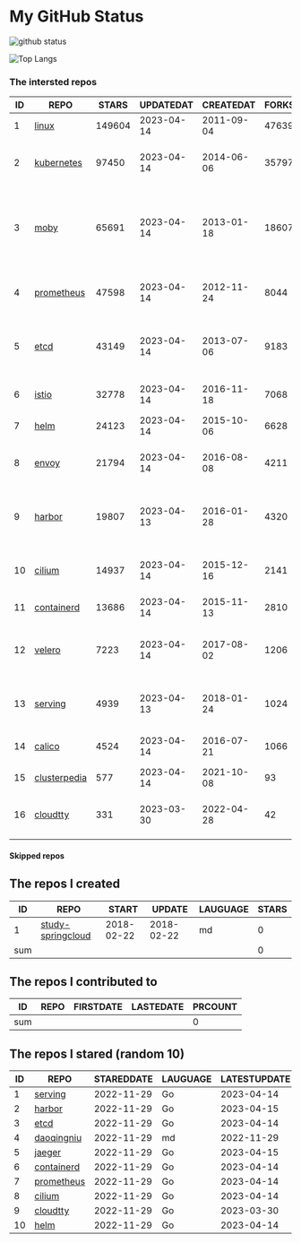# My GitHub Status

<img src="https://github-readme-stats-1.yihong0618.vercel.app/api?username=daoqingniu&show_icons=true&&&hide_title=true&count_private=true" alt="github status" />

![Top Langs](https://github-readme-stats-1.yihong0618.vercel.app/api/top-langs/?username=daoqingniu&layout=compact)

<!--START_SECTION:github_repos-->
### The intersted repos
| ID |                              REPO                               | STARS  | UPDATEDAT  | CREATEDAT  | FORKSCOUNT |                                              DESCRIPTIONS                                              |
|----|-----------------------------------------------------------------|--------|------------|------------|------------|--------------------------------------------------------------------------------------------------------|
|  1 | [linux](https://github.com/torvalds/linux)                      | 149604 | 2023-04-14 | 2011-09-04 |      47639 | Linux kernel source tree                                                                               |
|  2 | [kubernetes](https://github.com/kubernetes/kubernetes)          |  97450 | 2023-04-14 | 2014-06-06 |      35797 | Production-Grade Container Scheduling and Management                                                   |
|  3 | [moby](https://github.com/moby/moby)                            |  65691 | 2023-04-14 | 2013-01-18 |      18607 | Moby Project - a collaborative project for the container ecosystem to assemble container-based systems |
|  4 | [prometheus](https://github.com/prometheus/prometheus)          |  47598 | 2023-04-14 | 2012-11-24 |       8044 | The Prometheus monitoring system and time series database.                                             |
|  5 | [etcd](https://github.com/etcd-io/etcd)                         |  43149 | 2023-04-14 | 2013-07-06 |       9183 | Distributed reliable key-value store for the most critical data of a distributed system                |
|  6 | [istio](https://github.com/istio/istio)                         |  32778 | 2023-04-14 | 2016-11-18 |       7068 | Connect, secure, control, and observe services.                                                        |
|  7 | [helm](https://github.com/helm/helm)                            |  24123 | 2023-04-14 | 2015-10-06 |       6628 | The Kubernetes Package Manager                                                                         |
|  8 | [envoy](https://github.com/envoyproxy/envoy)                    |  21794 | 2023-04-14 | 2016-08-08 |       4211 | Cloud-native high-performance edge/middle/service proxy                                                |
|  9 | [harbor](https://github.com/goharbor/harbor)                    |  19807 | 2023-04-13 | 2016-01-28 |       4320 | An open source trusted cloud native registry project that stores, signs, and scans content.            |
| 10 | [cilium](https://github.com/cilium/cilium)                      |  14937 | 2023-04-14 | 2015-12-16 |       2141 | eBPF-based Networking, Security, and Observability                                                     |
| 11 | [containerd](https://github.com/containerd/containerd)          |  13686 | 2023-04-14 | 2015-11-13 |       2810 | An open and reliable container runtime                                                                 |
| 12 | [velero](https://github.com/vmware-tanzu/velero)                |   7223 | 2023-04-14 | 2017-08-02 |       1206 | Backup and migrate Kubernetes applications and their persistent volumes                                |
| 13 | [serving](https://github.com/knative/serving)                   |   4939 | 2023-04-13 | 2018-01-24 |       1024 | Kubernetes-based, scale-to-zero, request-driven compute                                                |
| 14 | [calico](https://github.com/projectcalico/calico)               |   4524 | 2023-04-14 | 2016-07-21 |       1066 | Cloud native networking and network security                                                           |
| 15 | [clusterpedia](https://github.com/clusterpedia-io/clusterpedia) |    577 | 2023-04-14 | 2021-10-08 |         93 | The Encyclopedia of Kubernetes clusters                                                                |
| 16 | [cloudtty](https://github.com/cloudtty/cloudtty)                |    331 | 2023-03-30 | 2022-04-28 |         42 | A Friendly Kubernetes CloudShell (Web Terminal) !                                                      |



#### Skipped repos
<!--END_SECTION:github_repos-->

<!--START_SECTION:my_github-->
## The repos I created
| ID  |                                 REPO                                 |   START    |   UPDATE   | LAUGUAGE | STARS |
|-----|----------------------------------------------------------------------|------------|------------|----------|-------|
|   1 | [study-springcloud](https://github.com/daoqingniu/study-springcloud) | 2018-02-22 | 2018-02-22 | md       |     0 |
| sum |                                                                      |            |            |          |     0 |

## The repos I contributed to
| ID  | REPO | FIRSTDATE | LASTEDATE | PRCOUNT |
|-----|------|-----------|-----------|---------|
| sum |      |           |           |       0 |

## The repos I stared (random 10)
| ID |                          REPO                          | STAREDDATE | LAUGUAGE | LATESTUPDATE |
|----|--------------------------------------------------------|------------|----------|--------------|
|  1 | [serving](https://github.com/knative/serving)          | 2022-11-29 | Go       | 2023-04-14   |
|  2 | [harbor](https://github.com/goharbor/harbor)           | 2022-11-29 | Go       | 2023-04-15   |
|  3 | [etcd](https://github.com/etcd-io/etcd)                | 2022-11-29 | Go       | 2023-04-14   |
|  4 | [daoqingniu](https://github.com/daoqingniu/daoqingniu) | 2022-11-29 | md       | 2022-11-29   |
|  5 | [jaeger](https://github.com/jaegertracing/jaeger)      | 2022-11-29 | Go       | 2023-04-15   |
|  6 | [containerd](https://github.com/containerd/containerd) | 2022-11-29 | Go       | 2023-04-14   |
|  7 | [prometheus](https://github.com/prometheus/prometheus) | 2022-11-29 | Go       | 2023-04-14   |
|  8 | [cilium](https://github.com/cilium/cilium)             | 2022-11-29 | Go       | 2023-04-14   |
|  9 | [cloudtty](https://github.com/cloudtty/cloudtty)       | 2022-11-29 | Go       | 2023-03-30   |
| 10 | [helm](https://github.com/helm/helm)                   | 2022-11-29 | Go       | 2023-04-14   |

<!--END_SECTION:my_github-->
